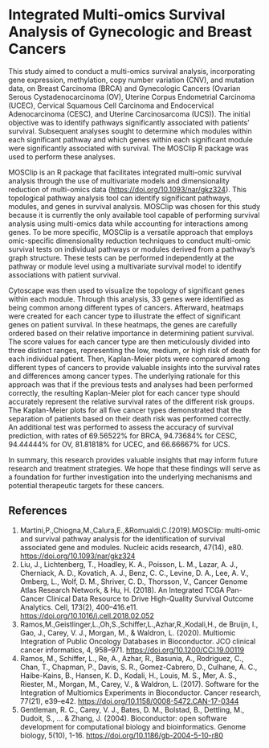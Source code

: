# Integrated Multi-omics Survival Analysis of Gynecologic and Breast Cancers

This study aimed to conduct a multi-omics survival analysis, incorporating gene expression, methylation, copy number variation (CNV), and mutation data, on Breast Carcinoma (BRCA) and Gynecologic Cancers (Ovarian Serous Cystadenocarcinoma (OV), Uterine Corpus Endometrial Carcinoma (UCEC), Cervical Squamous Cell Carcinoma and Endocervical Adenocarcinoma (CESC), and Uterine Carcinosarcoma (UCS)). The initial objective was to identify pathways significantly associated with patients’ survival. Subsequent analyses sought to determine which modules within each significant pathway and which genes within each significant module were significantly associated with survival. The MOSClip R package was used to perform these analyses.

MOSClip is an R package that facilitates integrated multi-omic survival analysis through the use of multivariate models and dimensionality reduction of multi-omics data (https://doi.org/10.1093/nar/gkz324). This topological pathway analysis tool can identify significant pathways, modules, and genes in survival analysis. MOSClip was chosen for this study because it is currently the only available tool capable of performing survival analysis using multi-omics data while accounting for interactions among genes. To be more specific, MOSClip is a versatile approach that employs omic-specific dimensionality reduction techniques to conduct multi-omic survival tests on individual pathways or modules derived from a pathway’s graph structure. These tests can be performed independently at the pathway or module level using a multivariate survival model to identify associations with patient survival. 

Cytoscape was then used to visualize the topology of significant genes within each module. Through this analysis, 33 genes were identified as being common among different types of cancers. Afterward, heatmaps were created for each cancer type to illustrate the effect of significant genes on patient survival. In these heatmaps, the genes are carefully ordered based on their relative importance in determining patient survival. The score values for each cancer type are then meticulously divided into three distinct ranges, representing the low, medium, or high risk of death for each individual patient. Then, Kaplan-Meier plots were compared among different types of cancers to provide valuable insights into the survival rates and differences among cancer types. The underlying rationale for this approach was that if the previous tests and analyses had been performed correctly, the resulting Kaplan-Meier plot for each cancer type should accurately represent the relative survival rates of the different risk groups. The Kaplan-Meier plots for all five cancer types demonstrated that the separation of patients based on their death risk was performed correctly. An additional test was performed to assess the accuracy of survival prediction, with rates of 69.56522% for BRCA, 94.73684% for CESC, 94.44444% for OV, 81.81818% for UCEC, and 66.66667% for UCS.

In summary, this research provides valuable insights that may inform future research and treatment strategies. We hope that these findings will serve as a foundation for further investigation into the underlying mechanisms and potential therapeutic targets for these cancers. 

## References

1. Martini,P.,Chiogna,M.,Calura,E.,&Romualdi,C.(2019).MOSClip: multi-omic and survival pathway analysis for the identification of survival associated gene and modules. Nucleic acids research, 47(14), e80. https://doi.org/10.1093/nar/gkz324
2. Liu, J., Lichtenberg, T., Hoadley, K. A., Poisson, L. M., Lazar, A. J., Cherniack, A. D., Kovatich, A. J., Benz, C. C., Levine, D. A., Lee, A. V., Omberg, L., Wolf, D. M., Shriver, C. D., Thorsson, V., Cancer Genome Atlas Research Network, & Hu, H. (2018). An Integrated TCGA Pan-Cancer Clinical Data Resource to Drive High-Quality Survival Outcome Analytics. Cell, 173(2), 400–416.e11. https://doi.org/10.1016/j.cell.2018.02.052
3. Ramos,M.,Geistlinger,L.,Oh,S.,Schiffer,L.,Azhar,R.,Kodali,H., de Bruijn, I., Gao, J., Carey, V. J., Morgan, M., & Waldron, L. (2020). Multiomic Integration of Public Oncology Databases in Bioconductor. JCO clinical cancer informatics, 4, 958–971. https://doi.org/10.1200/CCI.19.00119
4. Ramos, M., Schiffer, L., Re, A., Azhar, R., Basunia, A., Rodriguez, C., Chan, T., Chapman, P., Davis, S. R., Gomez-Cabrero, D., Culhane, A. C., Haibe-Kains, B., Hansen, K. D., Kodali, H., Louis, M. S., Mer, A. S., Riester, M., Morgan, M., Carey, V., & Waldron, L. (2017). Software for the Integration of Multiomics Experiments in Bioconductor. Cancer research, 77(21), e39–e42. https://doi.org/10.1158/0008-5472.CAN-17-0344
5. Gentleman, R. C., Carey, V. J., Bates, D. M., Bolstad, B., Dettling, M., Dudoit, S., ... & Zhang, J. (2004). Bioconductor: open software development for computational biology and bioinformatics. Genome biology, 5(10), 1-16. https://doi.org/10.1186/gb-2004-5-10-r80
